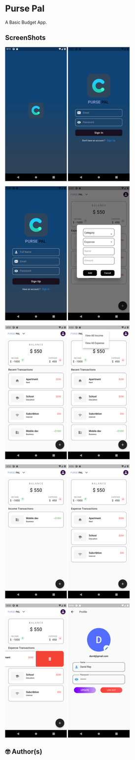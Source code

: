 # Purse Pal

A Basic Budget App.


## ScreenShots

<img src="screenshots/splash.png" width="200"/>           <img src="screenshots/login.png" width="200"/>

<img src="screenshots/signup.png" width="200"/>           <img src="screenshots/add_transaction.png" width="200"/>

<img src="screenshots/all_transaction.png" width="200"/>        <img src="screenshots/selection.png" width="200"/>

<img src="screenshots/income.png" width="200"/>                 <img src="screenshots/expense.png" width="200"/>

<img src="screenshots/delete.png" width="200"/>                   <img src="screenshots/profile.png" width="200"/>
## 🤓 Author(s)

